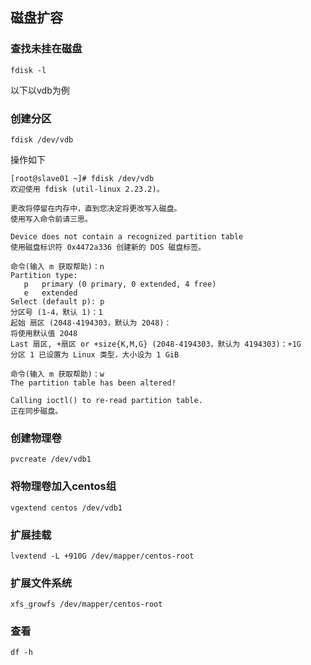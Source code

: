 ## 磁盘扩容

### 查找未挂在磁盘

```
fdisk -l
```

以下以vdb为例

### 创建分区

```
fdisk /dev/vdb
```

操作如下

```
[root@slave01 ~]# fdisk /dev/vdb
欢迎使用 fdisk (util-linux 2.23.2)。

更改将停留在内存中，直到您决定将更改写入磁盘。
使用写入命令前请三思。

Device does not contain a recognized partition table
使用磁盘标识符 0x4472a336 创建新的 DOS 磁盘标签。

命令(输入 m 获取帮助)：n
Partition type:
   p   primary (0 primary, 0 extended, 4 free)
   e   extended
Select (default p): p
分区号 (1-4，默认 1)：1
起始 扇区 (2048-4194303，默认为 2048)：
将使用默认值 2048
Last 扇区, +扇区 or +size{K,M,G} (2048-4194303，默认为 4194303)：+1G
分区 1 已设置为 Linux 类型，大小设为 1 GiB

命令(输入 m 获取帮助)：w
The partition table has been altered!

Calling ioctl() to re-read partition table.
正在同步磁盘。
```

### 创建物理卷

```
pvcreate /dev/vdb1
```

### 将物理卷加入centos组

```
vgextend centos /dev/vdb1
```

### 扩展挂载

```
lvextend -L +910G /dev/mapper/centos-root
```

### 扩展文件系统

```
xfs_growfs /dev/mapper/centos-root
```

### 查看

```
df -h
```





